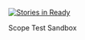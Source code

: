 
[![Stories in Ready](https://badge.waffle.io/scopetech/scope-sandbox.png?label=ready&title=Ready)](http://waffle.io/scopetech/scope-sandbox)

Scope Test Sandbox
